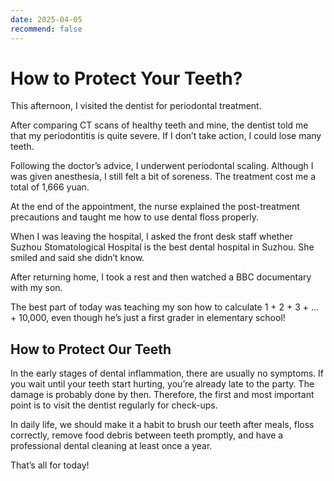 ```yaml
---
date: 2025-04-05
recommend: false
---
```


# How to Protect Your Teeth?

This afternoon, I visited the dentist for periodontal treatment.

After comparing CT scans of healthy teeth and mine, the dentist told me that my periodontitis is quite severe. If I don’t take action, I could lose many teeth.

Following the doctor’s advice, I underwent periodontal scaling. Although I was given anesthesia, I still felt a bit of soreness. The treatment cost me a total of 1,666 yuan.

At the end of the appointment, the nurse explained the post-treatment precautions and taught me how to use dental floss properly.

When I was leaving the hospital, I asked the front desk staff whether Suzhou Stomatological Hospital is the best dental hospital in Suzhou. She smiled and said she didn’t know.

After returning home, I took a rest and then watched a BBC documentary with my son.

The best part of today was teaching my son how to calculate 1 + 2 + 3 + … + 10,000, even though he’s just a first grader in elementary school!

## How to Protect Our Teeth

In the early stages of dental inflammation, there are usually no symptoms. 	If you wait until your teeth start hurting, you’re already late to the party. The damage is probably done by then. Therefore, the first and most important point is to visit the dentist regularly for check-ups.

In daily life, we should make it a habit to brush our teeth after meals, floss correctly, remove food debris between teeth promptly, and have a professional dental cleaning at least once a year.

That’s all for today!
